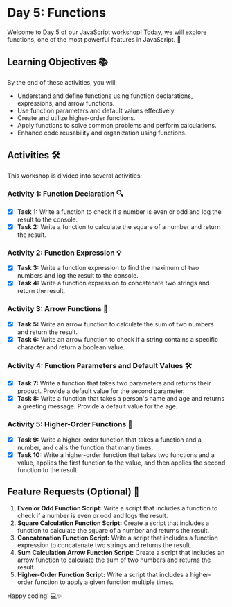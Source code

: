 # Day 5: Functions

Welcome to Day 5 of our JavaScript workshop! Today, we will explore functions, one of the most powerful features in JavaScript. 🎉

## Learning Objectives 📚

By the end of these activities, you will:
- Understand and define functions using function declarations, expressions, and arrow functions.
- Use function parameters and default values effectively.
- Create and utilize higher-order functions.
- Apply functions to solve common problems and perform calculations.
- Enhance code reusability and organization using functions.

## Activities 🛠️

This workshop is divided into several activities:

### Activity 1: Function Declaration 🔍

- [X] **Task 1:** Write a function to check if a number is even or odd and log the result to the console.
- [X] **Task 2:** Write a function to calculate the square of a number and return the result.

### Activity 2: Function Expression 💡

- [X] **Task 3:** Write a function expression to find the maximum of two numbers and log the result to the console.
- [X] **Task 4:** Write a function expression to concatenate two strings and return the result.

### Activity 3: Arrow Functions 🎯

- [X] **Task 5:** Write an arrow function to calculate the sum of two numbers and return the result.
- [X] **Task 6:** Write an arrow function to check if a string contains a specific character and return a boolean value.

### Activity 4: Function Parameters and Default Values 🛠️

- [X] **Task 7:** Write a function that takes two parameters and returns their product. Provide a default value for the second parameter.
- [X] **Task 8:** Write a function that takes a person's name and age and returns a greeting message. Provide a default value for the age.

### Activity 5: Higher-Order Functions 🚀

- [X] **Task 9:** Write a higher-order function that takes a function and a number, and calls the function that many times.
- [X] **Task 10:** Write a higher-order function that takes two functions and a value, applies the first function to the value, and then applies the second function to the result.

## Feature Requests (Optional) 🎨

1. **Even or Odd Function Script:** Write a script that includes a function to check if a number is even or odd and logs the result.
2. **Square Calculation Function Script:** Create a script that includes a function to calculate the square of a number and returns the result.
3. **Concatenation Function Script:** Write a script that includes a function expression to concatenate two strings and returns the result.
4. **Sum Calculation Arrow Function Script:** Create a script that includes an arrow function to calculate the sum of two numbers and returns the result.
5. **Higher-Order Function Script:** Write a script that includes a higher-order function to apply a given function multiple times.


Happy coding! 💻✨